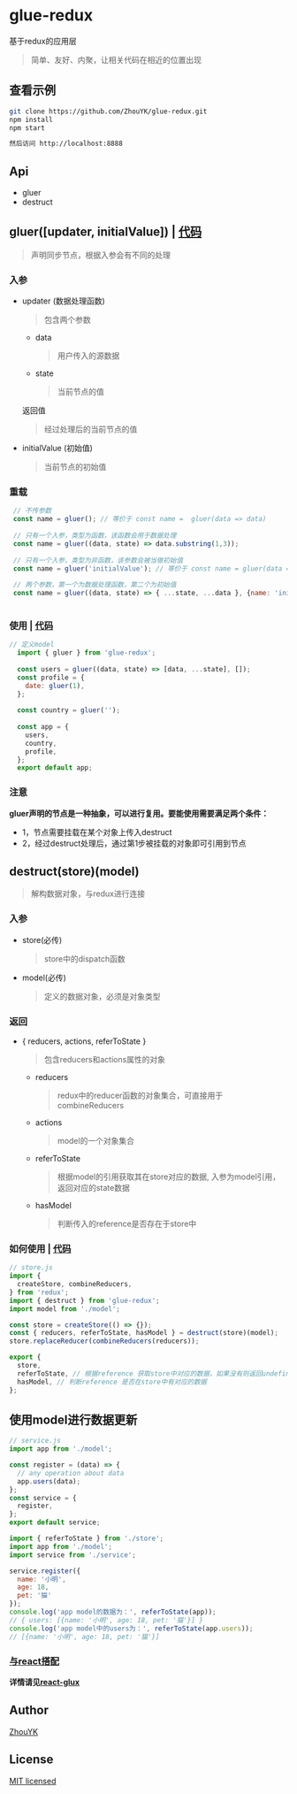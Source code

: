 # glue-redux
基于redux的应用层
> 简单、友好、内聚，让相关代码在相近的位置出现

## 查看示例
```bash
git clone https://github.com/ZhouYK/glue-redux.git
npm install
npm start

然后访问 http://localhost:8888
```

## Api
* gluer
* destruct

## gluer([updater, initialValue]) | [代码](https://github.com/ZhouYK/glue-redux/blob/master/example/glue/model.js)
> 声明同步节点，根据入参会有不同的处理
### 入参
- updater (数据处理函数)
  > 包含两个参数
   
   - data
      > 用户传入的源数据
   - state
      > 当前节点的值
   
   返回值
   > 经过处理后的当前节点的值
   
     
      
- initialValue (初始值)
  > 当前节点的初始值

### 重载
```jsx
 // 不传参数
 const name = gluer(); // 等价于 const name =  gluer(data => data)
 
 // 只有一个入参，类型为函数，该函数会用于数据处理
 const name = gluer((data, state) => data.substring(1,3));
 
 // 只有一个入参，类型为非函数，该参数会被当做初始值
 const name = gluer('initialValue'); // 等价于 const name = gluer(data => data, 'initialValue')
 
 // 两个参数，第一个为数据处理函数，第二个为初始值
 const name = gluer((data, state) => { ...state, ...data }, {name: 'initialValue'})
 
```

### 使用 | [代码](https://github.com/ZhouYK/glue-redux/blob/master/example/models/app/model.js)

```js
// 定义model
  import { gluer } from 'glue-redux';
  
  const users = gluer((data, state) => [data, ...state], []);
  const profile = {
    date: gluer(1),
  };
  
  const country = gluer('');
  
  const app = {
    users,
    country,
    profile,
  };
  export default app;

```

### 注意
<strong>gluer声明的节点是一种抽象，可以进行复用。要能使用需要满足两个条件：</strong>
* 1，节点需要挂载在某个对象上传入destruct
* 2，经过destruct处理后，通过第1步被挂载的对象即可引用到节点

## destruct(store)(model)
> 解构数据对象，与redux进行连接

### 入参
- store(必传)
  > store中的dispatch函数
- model(必传)
  > 定义的数据对象，必须是对象类型
  
### 返回
- { reducers, actions, referToState }
  > 包含reducers和actions属性的对象
  
   - reducers
      > redux中的reducer函数的对象集合，可直接用于combineReducers
   - actions
      > model的一个对象集合
   - referToState 
      > 根据model的引用获取其在store对应的数据, 入参为model引用，返回对应的state数据
   - hasModel
      > 判断传入的reference是否存在于store中            
      
### 如何使用  | [代码](https://github.com/ZhouYK/glue-redux/blob/master/example/store.js)
```js
// store.js
import {
  createStore, combineReducers,
} from 'redux';
import { destruct } from 'glue-redux';
import model from './model';

const store = createStore(() => {});
const { reducers, referToState, hasModel } = destruct(store)(model);
store.replaceReducer(combineReducers(reducers));

export {
  store,
  referToState, // 根据reference 获取store中对应的数据，如果没有则返回undefined
  hasModel, // 判断reference 是否在store中有对应的数据
};
```

## 使用model进行数据更新

```js
// service.js
import app from './model';

const register = (data) => {
  // any operation about data
  app.users(data);
};
const service = {
  register,
};
export default service;
```

```js
import { referToState } from './store';
import app from './model';
import service from './service';

service.register({
  name: '小明',
  age: 18,
  pet: '猫'
});
console.log('app model的数据为：', referToState(app));
// { users: [{name: '小明', age: 18, pet: '猫'}] }
console.log('app model中的users为：', referToState(app.users));
// [{name: '小明', age: 18, pet: '猫'}]
```

### [与react搭配](https://github.com/ZhouYK/react-glux)

<strong>详情请见[react-glux](https://github.com/ZhouYK/react-glux)</strong>  

## Author
[ZhouYK](https://github.com/ZhouYK)

## License
[MIT licensed](https://github.com/ZhouYK/glue-redux/blob/master/LICENSE) 
